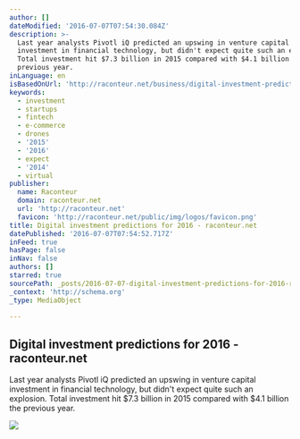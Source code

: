 ```yaml
---
author: []
dateModified: '2016-07-07T07:54:30.084Z'
description: >-
  Last year analysts Pivotl iQ predicted an upswing in venture capital
  investment in financial technology, but didn't expect quite such an explosion.
  Total investment hit $7.3 billion in 2015 compared with $4.1 billion the
  previous year.
inLanguage: en
isBasedOnUrl: 'http://raconteur.net/business/digital-investment-predictions-for-2016'
keywords:
  - investment
  - startups
  - fintech
  - e-commerce
  - drones
  - '2015'
  - '2016'
  - expect
  - '2014'
  - virtual
publisher:
  name: Raconteur
  domain: raconteur.net
  url: 'http://raconteur.net'
  favicon: 'http://raconteur.net/public/img/logos/favicon.png'
title: Digital investment predictions for 2016 - raconteur.net
datePublished: '2016-07-07T07:54:52.717Z'
inFeed: true
hasPage: false
inNav: false
authors: []
starred: true
sourcePath: _posts/2016-07-07-digital-investment-predictions-for-2016-raconteurnet.md
_context: 'http://schema.org'
_type: MediaObject

---
```

<article style=""><h1>Digital investment predictions for 2016 - raconteur.net</h1><p>Last year analysts Pivotl iQ predicted an upswing in venture capital investment in financial technology, but didn't expect quite such an explosion. Total investment hit $7.3 billion in 2015 compared with $4.1 billion the previous year.</p><img src="http://raconteur.net/admin/../public/img/articles/2016/01/top-100-digital-venture-capital-deals-360x203.jpg" /></article>